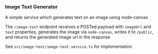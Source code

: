 ### Image Text Generator

A simple service which generates text on an image using node-canvas

The `/image-text` endpoint receives a POSTed payload with `imageUrl` and `text` properties, generates the image via `node-canvas`, writes it to `/public`, and returns the generated image url in the response

See `src/image-text/image-text.service.ts` for implementation
